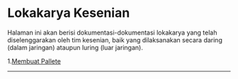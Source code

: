 # Lokakarya Kesenian

Halaman ini akan berisi dokumentasi-dokumentasi lokakarya yang telah diselenggarakan oleh tim kesenian, baik yang dilaksanakan secara daring (dalam jaringan) ataupun luring (luar jaringan).

1.[Membuat Pallete](http://dev.blankonlinux.or.id/wiki/Dokumentasi/Lokakarya/Kesenian/MembuatPallete) 


---
 



